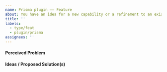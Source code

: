 ```yaml
---
name: Prisma plugin –– Feature
about: You have an idea for a new capability or a refinement to an existing one
title: ''
labels:
  - type/feat
  - plugin/prisma
assignees: ''
---
```


<!--    Instructions                                -->
<!--                                                -->
<!-- 1. Remove sections/details you do not complete -->
<!-- 2. Add sections/details useful to you          -->

#### Perceived Problem

#### Ideas / Proposed Solution(s)
